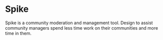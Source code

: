 # Spike
Spike is a community moderation and management tool. Design to assist community managers spend less time work on their communities and more time in them.
